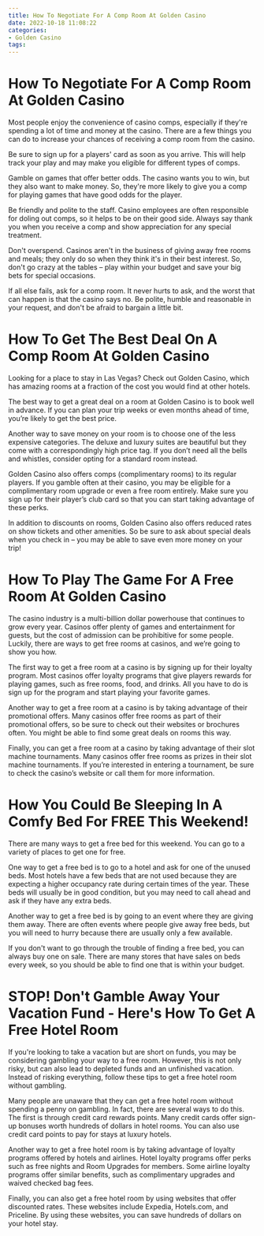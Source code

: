 ```yaml
---
title: How To Negotiate For A Comp Room At Golden Casino 
date: 2022-10-18 11:08:22
categories:
- Golden Casino
tags:
---
```



#  How To Negotiate For A Comp Room At Golden Casino 

Most people enjoy the convenience of casino comps, especially if they're spending a lot of time and money at the casino. There are a few things you can do to increase your chances of receiving a comp room from the casino.

Be sure to sign up for a players' card as soon as you arrive. This will help track your play and may make you eligible for different types of comps.

Gamble on games that offer better odds. The casino wants you to win, but they also want to make money. So, they're more likely to give you a comp for playing games that have good odds for the player.

Be friendly and polite to the staff. Casino employees are often responsible for doling out comps, so it helps to be on their good side. Always say thank you when you receive a comp and show appreciation for any special treatment.

Don't overspend. Casinos aren't in the business of giving away free rooms and meals; they only do so when they think it's in their best interest. So, don't go crazy at the tables – play within your budget and save your big bets for special occasions.

If all else fails, ask for a comp room. It never hurts to ask, and the worst that can happen is that the casino says no. Be polite, humble and reasonable in your request, and don't be afraid to bargain a little bit.

#  How To Get The Best Deal On A Comp Room At Golden Casino 

Looking for a place to stay in Las Vegas? Check out Golden Casino, which has amazing rooms at a fraction of the cost you would find at other hotels.

The best way to get a great deal on a room at Golden Casino is to book well in advance. If you can plan your trip weeks or even months ahead of time, you’re likely to get the best price.

Another way to save money on your room is to choose one of the less expensive categories. The deluxe and luxury suites are beautiful but they come with a correspondingly high price tag. If you don’t need all the bells and whistles, consider opting for a standard room instead.

Golden Casino also offers comps (complimentary rooms) to its regular players. If you gamble often at their casino, you may be eligible for a complimentary room upgrade or even a free room entirely. Make sure you sign up for their player’s club card so that you can start taking advantage of these perks.

In addition to discounts on rooms, Golden Casino also offers reduced rates on show tickets and other amenities. So be sure to ask about special deals when you check in – you may be able to save even more money on your trip!

#  How To Play The Game For A Free Room At Golden Casino 

The casino industry is a multi-billion dollar powerhouse that continues to grow every year. Casinos offer plenty of games and entertainment for guests, but the cost of admission can be prohibitive for some people. Luckily, there are ways to get free rooms at casinos, and we’re going to show you how.

The first way to get a free room at a casino is by signing up for their loyalty program. Most casinos offer loyalty programs that give players rewards for playing games, such as free rooms, food, and drinks. All you have to do is sign up for the program and start playing your favorite games.

Another way to get a free room at a casino is by taking advantage of their promotional offers. Many casinos offer free rooms as part of their promotional offers, so be sure to check out their websites or brochures often. You might be able to find some great deals on rooms this way.

Finally, you can get a free room at a casino by taking advantage of their slot machine tournaments. Many casinos offer free rooms as prizes in their slot machine tournaments. If you’re interested in entering a tournament, be sure to check the casino’s website or call them for more information.

#  How You Could Be Sleeping In A Comfy Bed For FREE This Weekend! 

There are many ways to get a free bed for this weekend. You can go to a variety of places to get one for free.

One way to get a free bed is to go to a hotel and ask for one of the unused beds. Most hotels have a few beds that are not used because they are expecting a higher occupancy rate during certain times of the year. These beds will usually be in good condition, but you may need to call ahead and ask if they have any extra beds.

Another way to get a free bed is by going to an event where they are giving them away. There are often events where people give away free beds, but you will need to hurry because there are usually only a few available.

If you don't want to go through the trouble of finding a free bed, you can always buy one on sale. There are many stores that have sales on beds every week, so you should be able to find one that is within your budget.

#  STOP! Don't Gamble Away Your Vacation Fund - Here's How To Get A Free Hotel Room



If you're looking to take a vacation but are short on funds, you may be considering gambling your way to a free room. However, this is not only risky, but can also lead to depleted funds and an unfinished vacation. Instead of risking everything, follow these tips to get a free hotel room without gambling.

Many people are unaware that they can get a free hotel room without spending a penny on gambling. In fact, there are several ways to do this. The first is through credit card rewards points. Many credit cards offer sign-up bonuses worth hundreds of dollars in hotel rooms. You can also use credit card points to pay for stays at luxury hotels.

Another way to get a free hotel room is by taking advantage of loyalty programs offered by hotels and airlines. Hotel loyalty programs offer perks such as free nights and Room Upgrades for members. Some airline loyalty programs offer similar benefits, such as complimentary upgrades and waived checked bag fees.

Finally, you can also get a free hotel room by using websites that offer discounted rates. These websites include Expedia, Hotels.com, and Priceline. By using these websites, you can save hundreds of dollars on your hotel stay.